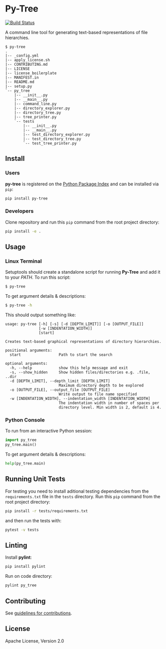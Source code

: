 # Py-Tree #

[![Build Status](https://travis-ci.org/tdeh/py-tree.svg?branch=master)](https://travis-ci.org/tdeh/py-tree)

A command line tool for generating text-based representations of file hierarchies.

```
$ py-tree
.
|-- _config.yml
|-- apply_license.sh
|-- CONTRIBUTING.md
|-- LICENSE
|-- license_boilerplate
|-- MANIFEST.in
|-- README.md
|-- setup.py
`-- py_tree
    |-- __init__.py
    |-- __main__.py
    |-- command_line.py
    |-- directory_explorer.py
    |-- directory_tree.py
    |-- tree_printer.py
    `-- tests
        |-- __init__.py
        |-- __main__.py
        |-- test_directory_explorer.py
        |-- test_directory_tree.py
        `-- test_tree_printer.py

```

## Install ##

### Users ###

**py-tree** is registered on the [Python Package Index](https://pypi.python.org/pypi/py-tree) and can be installed via `pip`:
```bash
pip install py-tree
```

### Developers ###

Clone repository and run this `pip` command from the root project directory:
```bash
pip install -e .
```

## Usage ##

### Linux Terminal ###

Setuptools should create a standalone script for running **Py-Tree** and add it to your *PATH*. To run this script:
```bash
$ py-tree
```

To get argument details & descriptions:
```bash
$ py-tree -h
```

This should output something like:

```
usage: py-tree [-h] [-s] [-d [DEPTH_LIMIT]] [-o [OUTPUT_FILE]]
               [-w [INDENTATION_WIDTH]]
               [start]

Creates text-based graphical representations of directory hierarchies.

positional arguments:
  start                 Path to start the search

optional arguments:
  -h, --help            show this help message and exit
  -s, --show_hidden     Show hidden files/directories e.g. .file, ..dir
  -d [DEPTH_LIMIT], --depth_limit [DEPTH_LIMIT]
                        Maximum directory depth to be explored
  -o [OUTPUT_FILE], --output_file [OUTPUT_FILE]
                        Write output to file name specified
  -w [INDENTATION_WIDTH], --indentation_width [INDENTATION_WIDTH]
                        The indentation width in number of spaces per
                        directory level. Min width is 2, default is 4.

```

### Python Console ###

To run from an interactive Python session:
```python
import py_tree
py_tree.main()
```

To get argument details & descriptions:
```python
help(py_tree.main)
```

## Running Unit Tests ##

For testing you need to install aditional testing dependencies from the `requirements.txt` file in the `tests` directory. Run this `pip` command from the root project directory:
```bash
pip install -r tests/requirements.txt
```
and then run the tests with:
```bash
pytest -v tests
```

## Linting ##

Install **pylint**:

```bash
pip install pylint
```

Run on code directory:

```bash
pylint py_tree
```

## Contributing ##

See [guidelines for contributions](CONTRIBUTING.md).

## License ##

Apache License, Version 2.0
